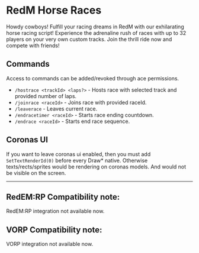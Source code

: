 # RedM Horse Races
Howdy cowboys! Fulfill your racing dreams in RedM with our exhilarating horse racing script! Experience the adrenaline rush of races with up to 32 players on your very own custom tracks. Join the thrill ride now and compete with friends!

## Commands
Access to commands can be added/revoked through ace permissions.
- `/hostrace <trackId> <laps?>` - Hosts race with selected track and provided number of laps.
- `/joinrace <raceId>` - Joins race with provided raceId.
- `/leaverace` - Leaves current race.
- `/endracetimer <raceId>` - Starts race ending countdown.
- `/endrace <raceId>` - Starts end race sequence.

## Coronas UI
If you want to leave coronas ui enabled, then you must add `SetTextRenderId(0)` before every Draw* native. Otherwise texts/rects/sprites would be rendering on coronas models. And would not be visible on the screen.

---

## RedEM:RP Compatibility note:
RedEM:RP integration not available now.

## VORP Compatibility note:
VORP integration not available now.